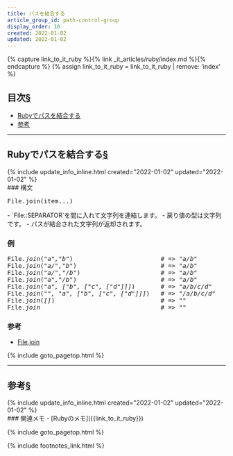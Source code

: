 ```yaml
---
title: パスを結合する
article_group_id: path-control-group
display_order: 10
created: 2022-01-02
updated: 2022-01-02
---
```

{% capture link_to_it_ruby %}{% link _it_articles/ruby/index.md %}{% endcapture %}
{% assign link_to_it_ruby = link_to_it_ruby | remove: 'index' %}
## <a name="index">目次</a><a class="heading-anchor-permalink" href="#目次">§</a>

<ul id="index_ul">
<li><a href="#Rubyでパスを結合する">Rubyでパスを結合する</a></li>
<li><a href="#参考">参考</a></li>
</ul>

* * *
## <a name="Rubyでパスを結合する">Rubyでパスを結合する</a><a class="heading-anchor-permalink" href="#Rubyでパスを結合する">§</a>
<div class="chapter-updated">{% include update_info_inline.html created="2022-01-02" updated="2022-01-02" %}</div>
### 構文
<div class="code-box-syntax no-title">
<pre>
File.join(item...)
</pre>
</div>
- `File::SEPARATOR`を間に入れて文字列を連結します。
- 戻り値の型は文字列です。
- パスが結合された文字列が返却されます。

### 例
<div class="code-box no-title">
<pre>
File.<em>join</em>(<em class="blue">"a","b"</em>)                        <em class="comment"># =&gt; "a/b"</em>
File.<em>join</em>(<em class="blue">"a/","b"</em>)                       <em class="comment"># =&gt; "a/b"</em>
File.<em>join</em>(<em class="blue">"a/","/b"</em>)                      <em class="comment"># =&gt; "a/b"</em>
File.<em>join</em>(<em class="blue">"a","/b"</em>)                       <em class="comment"># =&gt; "a/b"</em>
File.<em>join</em>(<em class="blue">"a", ["b", ["c", ["d"]]]</em>)       <em class="comment"># =&gt; "a/b/c/d"</em>
File.<em>join</em>(<em class="blue">"", "a", ["b", ["c", ["d"]]]</em>)   <em class="comment"># =&gt; "/a/b/c/d"</em>
File.<em>join</em>(<em class="blue">[]</em>)                             <em class="comment"># =&gt; ""</em>
File.<em>join</em>                                 <em class="comment"># =&gt; ""</em>
</pre>
</div>

### 参考
- [File.join](https://docs.ruby-lang.org/ja/latest/class/File.html#S_JOIN)

{% include goto_pagetop.html %}

* * *
## <a name="参考">参考</a><a class="heading-anchor-permalink" href="#参考">§</a>
<div class="chapter-updated">{% include update_info_inline.html created="2022-01-02" updated="2022-01-02" %}</div>
### 関連メモ
- [Rubyのメモ]({{link_to_it_ruby}})

{% include goto_pagetop.html %}

{% include footnotes_link.html %}
